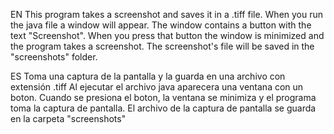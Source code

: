 EN
This program takes a screenshot and saves it in a .tiff file.
When you run the java file a window will appear. The window contains a button with the text "Screenshot". When you press that button the window is minimized 
and the program takes a screenshot.
The screenshot's file will be saved in the "screenshots" folder.


ES
Toma una captura de la pantalla y la guarda en una archivo con extensión .tiff
Al ejecutar el archivo java aparecera una ventana con un boton. Cuando se presiona el boton, la ventana se minimiza y el programa toma la captura de pantalla.
El archivo de la captura de pantalla se guarda en la carpeta "screenshots"
